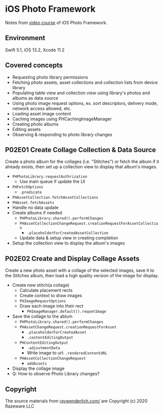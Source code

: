 # iOS Photo Framework

Notes from [video course](https://www.raywenderlich.com/7910383-ios-photos-framework) of iOS Photo Framework. 



## Environment

 Swift 5.1, iOS 13.2, Xcode 11.2



## Covered concepts

- Requesting photo library permissions
- Fetching photo assets, asset collections and collection lists from device library
- Populating table view and collection view using library's photos and albums as data source
- Using photo image request options, ex. sort descriptors, delivery mode, network access allowed, etc.
- Loading asset image content
- Caching images using PHCachingImageManager
- Creating photo albums
- Editing assets
- Observing & responding to photo library changes



## P02E01 Create Collage Collection & Data Source

Create a photo album for the collages (i.e. "Stitches") or fetch the album if it already exists, then set up a collection view to display that album's images.

* `PHPhotoLibrary.requestAuthrization`
  * Use main queue if update the UI
* `PHFetchOptions`
  * `.predicate`
* `PHAssetCollection.fetchAssetCollections`
* `PHAsset.fetchAssets`
* Handle no data update
* Create albums if needed
  * `PHPhotoLibrary.shared().performChanges`
  * `PHAssetCollectionChangeRequest.creationRequestForAssetCollection`
    * `.placeholderForCreatedAssetCollection`
  * Update data & setup view in creating completion
* Setup the collection view to display the album's images



## P02E02 Create and Display Collage Assets

Create a new photo asset with a collage of the selected images, save it to the Stitches album, then load a high quality version of the image for display.

* Create new stitch(a collage)
  * Calculate placement rects
  * Create context to draw images
  * `PHImageRequestOptions`
  * Draw each image into their rect
    * `PHImageManager.default().requetImage`
* Save the collage to the ablum
  * `PHPhotoLibrary.shared().performChanges`
  * `PHAssetChangeRequest.creationRequestForAsset`
    * `.placeholderForCreatedAsset`
    * `.contentEditingOutput`
  * `PHContentEditingOutput`
    * `.adjustmentData`
    * Write image to url: `.renderedContentURL`
  * `PHAssetCollectionChangeRequest`
    * `addAssets`
* Display the collage image
* Q: How to observe Photo Library changes?



## Copyright

The source materials from [raywenderlich.com/](https://www.raywenderlich.com/) are Copyright (c) 2020 Razeware LLC